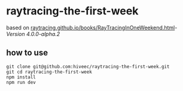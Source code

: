 # raytracing-the-first-week

based on [raytracing.github.io/books/RayTracingInOneWeekend.html](https://raytracing.github.io/books/RayTracingInOneWeekend.html)-*Version 4.0.0-alpha.2*



## how to use

```
git clone git@github.com:hiveec/raytracing-the-first-week.git
git cd raytracing-the-first-week
npm install 
npm run dev
```

